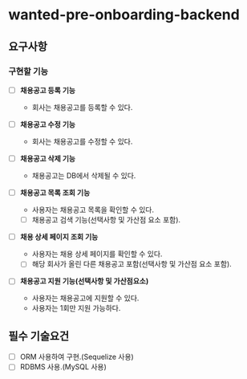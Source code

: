 # wanted-pre-onboarding-backend
## 요구사항

### 구현할 기능

- [ ] **채용공고 등록 기능**
  - 회사는 채용공고를 등록할 수 있다.

- [ ] **채용공고 수정 기능**
  - 회사는 채용공고를 수정할 수 있다.

- [ ] **채용공고 삭제 기능**
  - 채용공고는 DB에서 삭제될 수 있다.

- [ ] **채용공고 목록 조회 기능**
  - 사용자는 채용공고 목록을 확인할 수 있다.
  - [ ] 채용공고 검색 기능(선택사항 및 가산점 요소 포함).

- [ ] **채용 상세 페이지 조회 기능**
  - 사용자는 채용 상세 페이지를 확인할 수 있다.
  - [ ] 해당 회사가 올린 다른 채용공고 포함(선택사항 및 가산점 요소 포함).

- [ ] **채용공고 지원 기능(선택사항 및 가산점요소)**
  - 사용자는 채용공고에 지원할 수 있다.
  - 사용자는 1회만 지원 가능하다.

## 필수 기술요건
- [ ] ORM 사용하여 구현.(Sequelize 사용)
- [ ] RDBMS 사용.(MySQL 사용)
